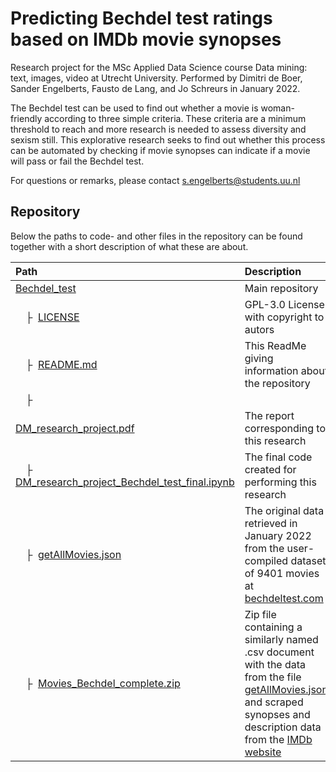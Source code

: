 # Predicting Bechdel test ratings based on IMDb movie synopses
Research project for the MSc Applied Data Science course Data mining: text, images, video at Utrecht University.
Performed by Dimitri de Boer, Sander Engelberts, Fausto de Lang, and Jo Schreurs in January 2022.

The Bechdel test can be used to find out whether a movie is woman-friendly according to three simple criteria. These criteria are a minimum threshold to reach and more research is needed to assess diversity and sexism still. This explorative research seeks to find out whether this process can be automated by checking if movie synopses can indicate if a movie will pass or fail the Bechdel test.

For questions or remarks, please contact [s.engelberts@students.uu.nl](mailto:s.engelberts@students.uu.nl)<br>

## Repository
Below the paths to code- and other files in the repository can be found together with a short description of what these are about.  

| Path | Description
| :--- | :----------
| [Bechdel_test](https://github.com/SanderEngelberts/Bechdel_test) | Main repository
| &ensp;&ensp;&boxvr;&nbsp; [LICENSE](https://github.com/SanderEngelberts/Bechdel_test/blob/main/LICENSE) | GPL-3.0 License with copyright to autors
| &ensp;&ensp;&boxvr;&nbsp; [README.md](https://github.com/SanderEngelberts/Bechdel_test/blob/main/README.md) | This ReadMe giving information about the repository
| &ensp;&ensp;&boxvr;&nbsp; 
[DM_research_project.pdf](https://github.com/SanderEngelberts/Bechdel_test/blob/main/DM_research_project.pdf) | The report corresponding to this research
| &ensp;&ensp;&boxvr;&nbsp; [DM_research_project_Bechdel_test_final.ipynb](https://github.com/SanderEngelberts/Bechdel_test/blob/main/DM_research_project_Bechdel_test_final.ipynb) | The final code created for performing this research
| &ensp;&ensp;&boxvr;&nbsp; [getAllMovies.json](https://github.com/SanderEngelberts/Bechdel_test/blob/main/getAllMovies.json) | The original data retrieved in January 2022 from the user-compiled dataset of 9401 movies at [bechdeltest.com](https://bechdeltest.com)
| &ensp;&ensp;&boxvr;&nbsp; [Movies_Bechdel_complete.zip](https://github.com/SanderEngelberts/Bechdel_test/blob/main/Movies_Bechdel_complete.zip) | Zip file containing a similarly named .csv document with the data from the file [getAllMovies.json](https://github.com/SanderEngelberts/Bechdel_test/blob/main/getAllMovies.json) and scraped synopses and description data from the [IMDb website](www.imdb.com)


